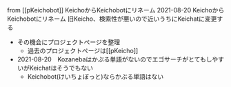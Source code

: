 
from [[pKeichobot]]
KeichoからKeichobotにリネーム
2021-08-20 KeichoからKeichobotにリネーム
旧Keicho、検索性が悪いので近いうちにKeichatに変更する
- その機会にプロジェクトページを整理
    - 過去のプロジェクトページは[[pKeicho]]
- 2021-08-20　Kozanebaはかぶる単語がないのでエゴサーチがとてもしやすいがKeichatはそうでもない
    - Keichobot(けいちょぼっと)ならかぶる単語はない

